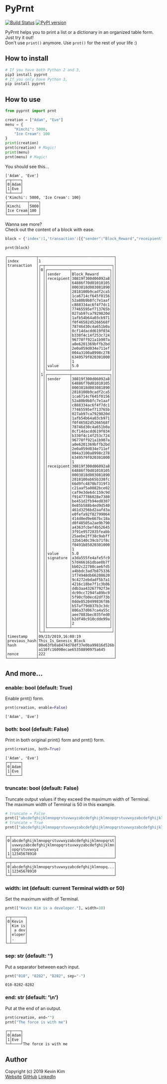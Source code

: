 # PyPrnt

[![Build Status](https://travis-ci.com/kevink1103/pyprnt.svg?branch=master)](https://travis-ci.com/kevink1103/pyprnt)
[![PyPI version](https://badge.fury.io/py/pyprnt.svg)](https://badge.fury.io/py/pyprnt)

PyPrnt helps you to print a list or a dictionary in an organized table form.  
Just try it out!  
Don't use `print()` anymore. Use `prnt()` for the rest of your life :)

## How to install

```bash
# If you have both Python 2 and 3,
pip3 install pyprnt
# If you only have Python 3,
pip install pyprnt
```

## How to use

```python
from pyprnt import prnt

creation = ["Adam", "Eve"]
menu = {
    "Kimchi": 5000,
    "Ice Cream": 100
}
print(creation)
prnt(creation) # Magic!
print(menu)
prnt(menu) # Magic!
```

You should see this...

```text
['Adam', 'Eve']
┌─┬────┐
│0│Adam│
│1│Eve │
└─┴────┘
{'Kimchi': 5000, 'Ice Cream': 100}
┌─────────┬────┐
│Kimchi   │5000│
│Ice Cream│100 │
└─────────┴────┘
```

Wanna see more?  
Check out the content of a block with ease.

```python
block = {'index':1,'transaction':[{"sender":"Block_Reward","receipient":"30819f300d06092a864886f70d010101050003818d0030818902818100b9cadf2ca51ca6714cf645f015652a80b9b8fc7e1aafc888334ac6f4f7dc177465595ef713765b027ab97ca7929820d1afb54b64a03cb971f0f46582d5266568f78746d30c4a651b0a0cf14dacdd619f034b330f4c14f253c72496778ff921a1b907aa0e6201369bffb2bd2e0a059d034e711ef004a3100a8998c2786349579f0203010001","value":"5.0"},{"sender":"30819f300d06092a864886f70d010101050003818d0030818902818100b9cadf2ca51ca6714cf645f015652a80b9b8fc7e1aafc888334ac6f4f7dc177465595ef713765b027ab97ca7929820d1afb54b64a03cb971f0f46582d5266568f78746d30c4a651b0a0cf14dacdd619f034b330f4c14f253c72496778ff921a1b907aa0e6201369bffb2bd2e0a059d034e711ef004a3100a8998c2786349579f0203010001","receipient":"30819f300d06092a864886f70d010101050003818d0030818902818100ab65b338fc66d9fc4870b7319f3c21aaf5a0082bce02caf9e3de6dc159c9df91477786028e7380be451d2fb94ed83070e85b588b4ed9d540461d3256bd2aafd3ae0fefa92f82799064414d0ed9e667bc18ad0f48505a2ae9b790a4363fcbef4b526453f91e9572835feabb25aebe2ff38c9abff32b6140c39cb71f8cf0491b850203010001","value":5.0,"signature":"a3da555fe4afe5fc957d466161dbae8b7fbb02c22780cae6fd5a4bbdc3ad7b8753361f74948db662086209c4272ebdadf5b7a14216c18be7f1c3b86ddb3aa43267792f3edc99cc7294fa89bc95f90cfb0ecd2df73b0dde8520499836f86b57af79d837b3c3dc806a37d067ca4a55caee7883bec035fed0b2df40c910cdde99a2"}],'timestamp':'09/23/2019,16:08:19','previous_hash':'This_Is_Genesis_Block','hash':'00e63fb0a8474d78df37e0ba99816d526ba110fc16098ecae65358890975a645','nonce':222}

prnt(block)
```

```text
┌─────────────┬──────────────────────────────────┐
│index        │1                                 │
│transaction  │┌─┬──────────────────────────────┐│
│             ││0│┌──────────┬─────────────────┐││
│             ││ ││sender    │Block_Reward     │││
│             ││ ││receipient│30819f300d06092a8│││
│             ││ ││          │64886f70d01010105│││
│             ││ ││          │0003818d003081890│││
│             ││ ││          │2818100b9cadf2ca5│││
│             ││ ││          │1ca6714cf645f0156│││
│             ││ ││          │52a80b9b8fc7e1aaf│││
│             ││ ││          │c888334ac6f4f7dc1│││
│             ││ ││          │77465595ef713765b│││
│             ││ ││          │027ab97ca7929820d│││
│             ││ ││          │1afb54b64a03cb971│││
│             ││ ││          │f0f46582d5266568f│││
│             ││ ││          │78746d30c4a651b0a│││
│             ││ ││          │0cf14dacdd619f034│││
│             ││ ││          │b330f4c14f253c724│││
│             ││ ││          │96778ff921a1b907a│││
│             ││ ││          │a0e6201369bffb2bd│││
│             ││ ││          │2e0a059d034e711ef│││
│             ││ ││          │004a3100a8998c278│││
│             ││ ││          │6349579f020301000│││
│             ││ ││          │1                │││
│             ││ ││value     │5.0              │││
│             ││ │└──────────┴─────────────────┘││
│             ││1│┌──────────┬─────────────────┐││
│             ││ ││sender    │30819f300d06092a8│││
│             ││ ││          │64886f70d01010105│││
│             ││ ││          │0003818d003081890│││
│             ││ ││          │2818100b9cadf2ca5│││
│             ││ ││          │1ca6714cf645f0156│││
│             ││ ││          │52a80b9b8fc7e1aaf│││
│             ││ ││          │c888334ac6f4f7dc1│││
│             ││ ││          │77465595ef713765b│││
│             ││ ││          │027ab97ca7929820d│││
│             ││ ││          │1afb54b64a03cb971│││
│             ││ ││          │f0f46582d5266568f│││
│             ││ ││          │78746d30c4a651b0a│││
│             ││ ││          │0cf14dacdd619f034│││
│             ││ ││          │b330f4c14f253c724│││
│             ││ ││          │96778ff921a1b907a│││
│             ││ ││          │a0e6201369bffb2bd│││
│             ││ ││          │2e0a059d034e711ef│││
│             ││ ││          │004a3100a8998c278│││
│             ││ ││          │6349579f020301000│││
│             ││ ││          │1                │││
│             ││ ││receipient│30819f300d06092a8│││
│             ││ ││          │64886f70d01010105│││
│             ││ ││          │0003818d003081890│││
│             ││ ││          │2818100ab65b338fc│││
│             ││ ││          │66d9fc4870b7319f3│││
│             ││ ││          │c21aaf5a0082bce02│││
│             ││ ││          │caf9e3de6dc159c9d│││
│             ││ ││          │f91477786028e7380│││
│             ││ ││          │be451d2fb94ed8307│││
│             ││ ││          │0e85b588b4ed9d540│││
│             ││ ││          │461d3256bd2aafd3a│││
│             ││ ││          │e0fefa92f82799064│││
│             ││ ││          │414d0ed9e667bc18a│││
│             ││ ││          │d0f48505a2ae9b790│││
│             ││ ││          │a4363fcbef4b52645│││
│             ││ ││          │3f91e9572835feabb│││
│             ││ ││          │25aebe2ff38c9abff│││
│             ││ ││          │32b6140c39cb71f8c│││
│             ││ ││          │f0491b85020301000│││
│             ││ ││          │1                │││
│             ││ ││value     │5.0              │││
│             ││ ││signature │a3da555fe4afe5fc9│││
│             ││ ││          │57d466161dbae8b7f│││
│             ││ ││          │bb02c22780cae6fd5│││
│             ││ ││          │a4bbdc3ad7b875336│││
│             ││ ││          │1f74948db66208620│││
│             ││ ││          │9c4272ebdadf5b7a1│││
│             ││ ││          │4216c18be7f1c3b86│││
│             ││ ││          │ddb3aa43267792f3e│││
│             ││ ││          │dc99cc7294fa89bc9│││
│             ││ ││          │5f90cfb0ecd2df73b│││
│             ││ ││          │0dde8520499836f86│││
│             ││ ││          │b57af79d837b3c3dc│││
│             ││ ││          │806a37d067ca4a55c│││
│             ││ ││          │aee7883bec035fed0│││
│             ││ ││          │b2df40c910cdde99a│││
│             ││ ││          │2                │││
│             ││ │└──────────┴─────────────────┘││
│             │└─┴──────────────────────────────┘│
│timestamp    │09/23/2019,16:08:19               │
│previous_hash│This_Is_Genesis_Block             │
│hash         │00e63fb0a8474d78df37e0ba99816d526b│
│             │a110fc16098ecae65358890975a645    │
│nonce        │222                               │
└─────────────┴──────────────────────────────────┘
```

## And more...

### enable: bool (default: True)

Enable prnt() form.

```python
prnt(creation, enable=False)
```

```text
['Adam', 'Eve']
```

### both: bool (default: False)

Print in both original print() form and prnt() form.

```python
prnt(creation, both=True)
```

```text
['Adam', 'Eve']
┌─┬────┐
│0│Adam│
│1│Eve │
└─┴────┘
```

### truncate: bool (default: False)

Truncate output values if they exceed the maximum width of Terminal.  
The maximum width of Terminal is 50 in this example.

```python
# truncate = False
prnt(["abcdefghijklmnopqrstuvwxyzabcdefghijklmnopqrstuvwxyzabcdefghijklmnopqrstuvwxyzabcdefghijklmnopqrstuvwxyzabcdefghijklmnopqrstuvwxyz", 12345678910])
# truncate = True
prnt(["abcdefghijklmnopqrstuvwxyzabcdefghijklmnopqrstuvwxyzabcdefghijklmnopqrstuvwxyzabcdefghijklmnopqrstuvwxyzabcdefghijklmnopqrstuvwxyz", 12345678910], truncate=True)
```

```text
┌─┬──────────────────────────────────────────────┐
│0│abcdefghijklmnopqrstuvwxyzabcdefghijklmnopqrst│
│ │uvwxyzabcdefghijklmnopqrstuvwxyzabcdefghijklmn│
│ │opqrstuvwxyz                                  │
│1│12345678910                                   │
└─┴──────────────────────────────────────────────┘
┌─┬──────────────────────────────────────────────┐
│0│abcdefghijklmnopqrstuvwxyzabcdefghijklmnopq...│
│1│12345678910                                   │
└─┴──────────────────────────────────────────────┘
```

### width: int (default: current Terminal width or 50)

Set the maximum width of Terminal.

```python
prnt(["Kevin Kim is a developer."], width=10)
```

```text
┌─┬──────┐
│0│Kevin │
│ │Kim is│
│ │ a dev│
│ │eloper│
│ │.     │
└─┴──────┘
```

### sep: str  (default: '')

Put a separator between each input.

```python
prnt("010", "8282", "8282", sep="-")
```

```text
010-8282-8282
```

### end: str (default: '\n')

Put at the end of an output.

```python
prnt(creation, end="")
prnt("The force is with me")
```

```text
┌─┬────┐
│0│Adam│
│1│Eve │
└─┴────┘The force is with me
```

## Author

Copyright (c) 2019 Kevin Kim  
[Website](https://kevink1103.github.io/) 
[GitHub](https://github.com/kevink1103) 
[LinkedIn](https://www.linkedin.com/in/kimsungbum/)
